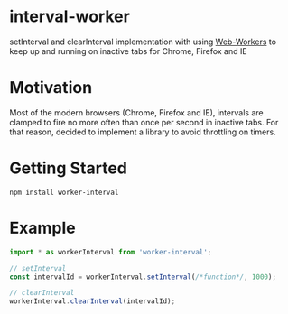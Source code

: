 # interval-worker
setInterval and clearInterval implementation with using [Web-Workers](https://developer.mozilla.org/en-US/docs/Web/API/Web_Workers_API/Using_web_workers)
to keep up and running on inactive tabs for Chrome, Firefox and IE

# Motivation
Most of the modern browsers (Chrome, Firefox and IE), intervals are clamped to fire no more often than once per second in inactive tabs.
For that reason, decided to implement a library to avoid throttling on timers.

# Getting Started
```
npm install worker-interval
```

# Example
```javascript
import * as workerInterval from 'worker-interval';

// setInterval
const intervalId = workerInterval.setInterval(/*function*/, 1000);

// clearInterval
workerInterval.clearInterval(intervalId);
```

